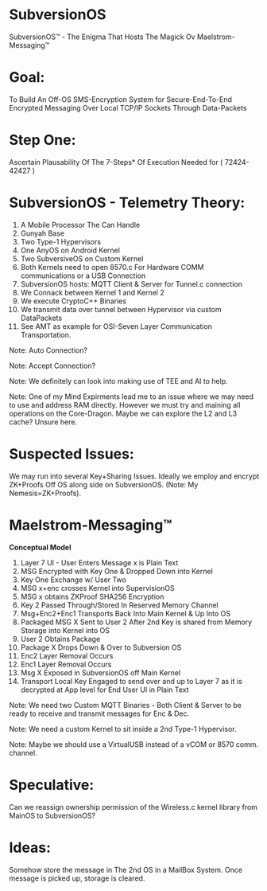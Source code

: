 # SubversionOS
SubversionOS™ - The Enigma That Hosts The Magick Ov Maelstrom-Messaging™

# Goal:
To Build An Off-OS SMS-Encryption System for Secure-End-To-End Encrypted Messaging Over Local TCP/IP Sockets Through Data-Packets

# Step One:
Ascertain Plausability Of The 7-Steps* Of Execution Needed for ( 72424-42427 )

# SubversionOS - Telemetry Theory:
1. A Mobile Processor The Can Handle
2. Gunyah Base
3. Two Type-1 Hypervisors
4. One AnyOS on Android Kernel
5. Two SubversiveOS on Custom Kernel
6. Both Kernels need to open 8570.c For Hardware COMM communications or a USB Connection
7. SubversionOS hosts: MQTT Client & Server for Tunnel.c connection
8. We Connack between Kernel 1 and Kernel 2
9. We execute CryptoC++ Binaries
10. We transmit data over tunnel between Hypervisor via custom DataPackets
11. See AMT as example for OSI-Seven Layer Communication Transportation.

Note: Auto Connection?

Note: Accept Connection?

Note: We definitely can look into making use of TEE and AI to help.

Note: One of my Mind Expirments lead me to an issue where we may need to use and address RAM directly. However we must try and maining all operations on the Core-Dragon. Maybe we can explore the L2 and L3 cache? Unsure here.


# Suspected Issues:
We may run into several Key+Sharing Issues. Ideally we employ and encrypt ZK+Proofs Off OS along side on SubversionOS. (Note: My Nemesis=ZK+Proofs).

# Maelstrom-Messaging™
**Conceptual Model**
1. Layer 7 UI - User Enters Message x is Plain Text
2. MSG Encrypted with Key One & Dropped Down into Kernel
3. Key One Exchange w/ User Two
4. MSG x+enc crosses Kernel into SupervisionOS
5. MSG x obtains ZKProof SHA256 Encryption
6. Key 2 Passed Through/Stored In Reserved Memory Channel
7. Msg+Enc2+Enc1 Transports Back Into Main Kernel & Up Into OS
8. Packaged MSG X Sent to User 2 After 2nd Key is shared from Memory Storage into Kernel into OS
9. User 2 Obtains Package
10. Package X Drops Down & Over to Subversion OS
11. Enc2 Layer Removal Occurs
12. Enc1 Layer Removal Occurs
13. Msg X Exposed in SubversionOS off Main Kernel
14. Transport Local Key Engaged to send over and up to Layer 7 as it is decrypted at App level for End User UI in Plain Text

Note: We need two Custom MQTT Binaries - Both Client & Server to be ready to receive and transmit messages for Enc & Dec.

Note: We need a custom Kernel to sit inside a 2nd Type-1 Hypervisor.

Note: Maybe we should use a VirtualUSB instead of a vCOM or 8570 comm. channel.

# Speculative:
Can we reassign ownership permission of the Wireless.c kernel library from MainOS to SubversionOS?

# Ideas:
Somehow store the message in The 2nd OS in a MailBox System. Once message is picked up, storage is cleared.

